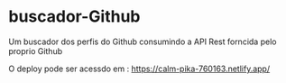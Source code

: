 # buscador-Github
Um buscador dos perfis do Github consumindo a API Rest forncida pelo proprio Github

O deploy pode ser acessdo em : https://calm-pika-760163.netlify.app/